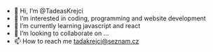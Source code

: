 - 👋 Hi, I’m @TadeasKrejci
- 👀 I’m interested in coding, programming and website development
- 🌱 I’m currently learning javascript and react
- 💞️ I’m looking to collaborate on ...
- 📫 How to reach me tadakrejci@seznam.cz

<!---
TadeasKrejci/TadeasKrejci is a ✨ special ✨ repository because its `README.md` (this file) appears on your GitHub profile.
You can click the Preview link to take a look at your changes.
--->
